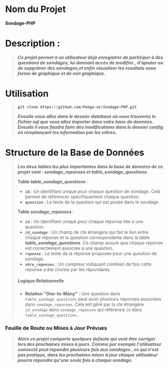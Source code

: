 # Nom du Projet 

**Sondage-PHP**

# Description :

> ***Ce projet permet à un utilisateur dejà enregistrer de participer à des questions de sondages, lui donnant accès de modifier , d'ajouter ou de supprimer des sondages,et enfin visualiser les resultats  sous forme de graphique et de non graphique.***

# Utilisation

> ***`git clone https://github.com/Panga-az/Sondage-PHP.git`***
>
> ***Ensuite vous allez dans le dossier database où vous trouverez le fichier sql que vous allez importer dans votre base de données. Ensuite il vous faudra faire des modifications dans le dossier config  en remplançant les information par les vôtres.***

# Structure de la Base de Données

> ***Les deux tables les plus importantes dans la base de données de ce projet sont : sondage_reponses et table_sondage_questions.***
>
> **Table *table_sondage_questions*** :
>
> * **`id`** : Un identifiant unique pour chaque question de sondage. Cela permet de référencer spécifiquement chaque question.
> * **`question`** : Le texte de la question qui est posée dans le sondage.
>
> **Table *sondage_reponses*** :
>
> * ***`id`*** : Un identifiant unique pour chaque réponse liée à une question.
> * ***`id_sondage`*** : Un champ de clé étrangère qui fait le lien entre chaque réponse et la question correspondante dans la table ***table_sondage_questions***. Ce champ assure que chaque réponse est correctement associée à une question.
> * ***`reponse`*** : Le texte de la réponse proposée pour une question de sondage.
> * ***`nbre_reponses`*** : Un compteur indiquant combien de fois cette réponse a été choisie par les répondants.
>
> ##### Logique Relationnelle
>
> * **Relation "One-to-Many"** : Une question dans ` table_sondage_questions` peut avoir plusieurs réponses associées dans `sondage_reponses`. Cela est géré par la clé étrangère `id_sondage` dans `sondage_reponses` qui référence `id` dans `table_sondage_questions.`

### Feuille de Route ou Mises à Jour Prévues

> ***Alors ce projet comporte quelques defauts qui vont être corriger lors des prochaines mises à jours. Comme par exemple l'utilisateur connecté peut repondre plusieurs fois aux sondages , ce qui n'est pas pratique, dans les prochaines mises à jour chaque utilisateur pourra répondre qu'une seule fois à chaque sondage.***
